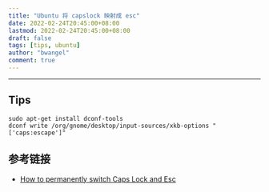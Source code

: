 ```yaml
---
title: "Ubuntu 将 capslock 映射成 esc"
date: 2022-02-24T20:45:00+08:00
lastmod: 2022-02-24T20:45:00+08:00
draft: false
tags: [tips, ubuntu]
author: "bwangel"
comment: true
---
```


<!--more-->

---

## Tips

```
sudo apt-get install dconf-tools
dconf write /org/gnome/desktop/input-sources/xkb-options "['caps:escape']"
```

## 参考链接

- [How to permanently switch Caps Lock and Esc](https://askubuntu.com/a/365701/581894)
